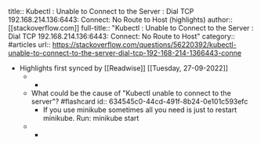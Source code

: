 title:: Kubectl : Unable to Connect to the Server : Dial TCP 192.168.214.136:6443: Connect: No Route to Host (highlights)
author:: [[stackoverflow.com]]
full-title:: "Kubectl : Unable to Connect to the Server : Dial TCP 192.168.214.136:6443: Connect: No Route to Host"
category:: #articles
url:: https://stackoverflow.com/questions/56220392/kubectl-unable-to-connect-to-the-server-dial-tcp-192-168-214-1366443-conne

- Highlights first synced by [[Readwise]] [[Tuesday, 27-09-2022]]
	- -
	- What could be the cause of "Kubectl unable to connect to the server"? #flashcard
	  id:: 634545c0-44cd-491f-8b24-0e101c593efc
		- If you use minikube sometimes all you need is just to restart minikube.
		  Run:
		  minikube start
	- -